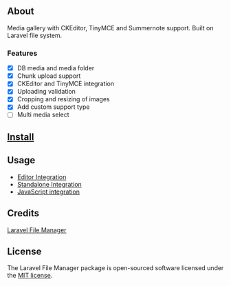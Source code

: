 ## About
Media gallery with CKEditor, TinyMCE and Summernote support. Built on Laravel file system.

### Features
- [x] DB media and media folder
- [x] Chunk upload support
- [x] CKEditor and TinyMCE integration
- [x] Uploading validation
- [x] Cropping and resizing of images
- [x] Add custom support type
- [ ] Multi media select

## [Install](https://github.com/theanh/laravel-filemanager/docs/install.md)

## Usage
- [Editor Integration](https://github.com/theanh/laravel-filemanager/docs/usage-editor.md)
- [Standalone Integration](https://github.com/theanh/laravel-filemanager/docs/usage-editor.md)
- [JavaScript integration](https://github.com/theanh/laravel-filemanager/docs/javascript-integration.md)

## Credits
[Laravel File Manager](https://github.com/UniSharp/laravel-filemanager)

## License

The Laravel File Manager package is open-sourced software licensed under the [MIT license](https://opensource.org/licenses/MIT).
